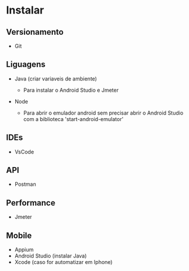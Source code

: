 # Instalar

## Versionamento
* Git
## Liguagens
* Java (criar variaveis de ambiente)
    
  * Para instalar o Android Studio e Jmeter
* Node

  * Para abrir o emulador android sem precisar abrir o Android Studio com a biblioteca 'start-android-emulator' 

## IDEs
* VsCode

## API
* Postman

## Performance
* Jmeter

## Mobile
* Appium
* Android Studio (instalar Java)
* Xcode (caso for automatizar em Iphone)